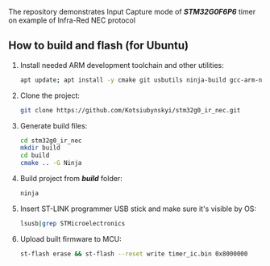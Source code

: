 The repository demonstrates Input Capture mode of ***STM32G0F6P6*** timer on example of Infra-Red NEC protocol

## How to build and flash (for Ubuntu)

1. Install needed ARM development toolchain and other utilities:
    ```bash
    apt update; apt install -y cmake git usbutils ninja-build gcc-arm-none-eabi stlink-tools
    ```
1. Clone the project:
    ```bash
    git clone https://github.com/Kotsiubynskyi/stm32g0_ir_nec.git
    ```
1. Generate build files:
    ```bash
    cd stm32g0_ir_nec
    mkdir build
    cd build
    cmake .. -G Ninja
    ```
1. Build project from ***build*** folder:
    ```bash
    ninja
    ```
1. Insert ST-LINK programmer USB stick and make sure it's visible by OS:
    ```bash
    lsusb|grep STMicroelectronics
    ```
1. Upload built firmware to MCU:
    ```bash
    st-flash erase && st-flash --reset write timer_ic.bin 0x8000000
    ```
